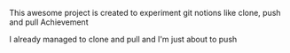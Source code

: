 This awesome project is created to experiment git notions like clone, push and pull
Achievement

I already managed to clone and pull and I'm just about to push
